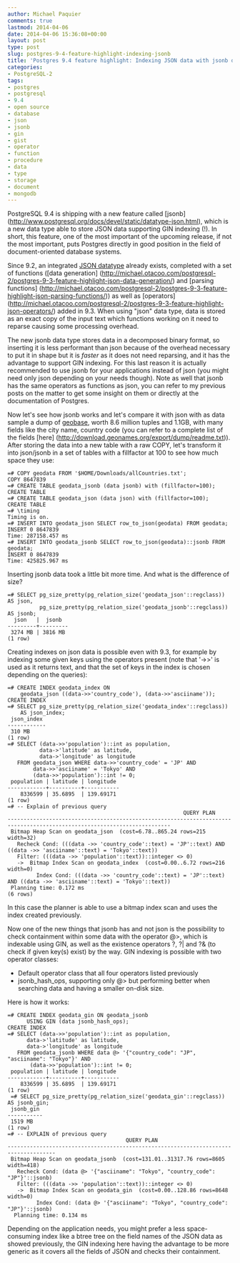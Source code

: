```yaml
---
author: Michael Paquier
comments: true
lastmod: 2014-04-06
date: 2014-04-06 15:36:08+00:00
layout: post
type: post
slug: postgres-9-4-feature-highlight-indexing-jsonb
title: 'Postgres 9.4 feature highlight: Indexing JSON data with jsonb data type'
categories:
- PostgreSQL-2
tags:
- postgres
- postgresql
- 9.4
- open source
- database
- json
- jsonb
- gin
- gist
- operator
- function
- procedure
- data
- type
- storage
- document
- mongodb
---
```

PostgreSQL 9.4 is shipping with a new feature called [jsonb]
(http://www.postgresql.org/docs/devel/static/datatype-json.html), which is a
new data type able to store JSON data supporting GIN indexing (!). In short,
this feature, one of the most important of the upcoming release, if not the
most important, puts Postgres directly in good position in the field of
document-oriented database systems.

Since 9.2, an integrated [JSON datatype](http://michael.otacoo.com/postgresql-2/postgres-9-2-highlight-json-data-type/)
already exists, completed with a set of functions ([data generation]
(http://michael.otacoo.com/postgresql-2/postgres-9-3-feature-highlight-json-data-generation/)
and [parsing functions]
(http://michael.otacoo.com/postgresql-2/postgres-9-3-feature-highlight-json-parsing-functions/))
as well as [operators]
(http://michael.otacoo.com/postgresql-2/postgres-9-3-feature-highlight-json-operators/)
added in 9.3. When using "json" data type, data is stored as an exact
copy of the input text which functions working on it need to reparse causing
some processing overhead.

The new jsonb data type stores data in a decomposed binary format, so
inserting it is less performant than json because of the overhead necessary
to put it in shape but it is *faster* as it does not need reparsing, and
it has the advantage to support GIN indexing. For this last reason it is
actually recommended to use jsonb for your applications instead of json
(you might need only json depending on your needs though). Note as well
that jsonb has the same operators as functions as json, you can refer to
my previous posts on the matter to get some insight on them or directly at
the documentation of Postgres.

Now let's see how jsonb works and let's compare it with json with as data 
sample a dump of [geobase](http://www.geonames.org/export/), worth 8.6 million
tuples and 1.1GB, with many fields like the city name, country code (you can
refer to a complete list of the fields [here]
(http://download.geonames.org/export/dump/readme.txt)). After storing the
data into a new table with a raw COPY, let's transform it into json/jsonb
in a set of tables with a fillfactor at 100 to see how much space they use:

    =# COPY geodata FROM '$HOME/Downloads/allCountries.txt';
    COPY 8647839
    =# CREATE TABLE geodata_jsonb (data jsonb) with (fillfactor=100);
    CREATE TABLE
    =# CREATE TABLE geodata_json (data json) with (fillfactor=100);
    CREATE TABLE
    =# \timing
    Timing is on.
    =# INSERT INTO geodata_json SELECT row_to_json(geodata) FROM geodata;
    INSERT 0 8647839
    Time: 287158.457 ms
    =# INSERT INTO geodata_jsonb SELECT row_to_json(geodata)::jsonb FROM geodata;
    INSERT 0 8647839
    Time: 425825.967 ms

Inserting jsonb data took a little bit more time. And what is the difference
of size?

    =# SELECT pg_size_pretty(pg_relation_size('geodata_json'::regclass)) AS json,
              pg_size_pretty(pg_relation_size('geodata_jsonb'::regclass)) AS jsonb;
      json   |  jsonb  
    ---------+---------
     3274 MB | 3816 MB
    (1 row)

Creating indexes on json data is possible even with 9.3, for example by
indexing some given keys using the operators present (note that '->>' is
used as it returns text, and that the set of keys in the index is chosen
depending on the queries):

    =# CREATE INDEX geodata_index ON
        geodata_json ((data->>'country_code'), (data->>'asciiname'));
    CREATE INDEX
    =# SELECT pg_size_pretty(pg_relation_size('geodata_index'::regclass))
        AS json_index;
     json_index 
    ------------
     310 MB
    (1 row)
    =# SELECT (data->>'population')::int as population,
              data->'latitude' as latitude,
              data->'longitude' as longitude
       FROM geodata_json WHERE data->>'country_code' = 'JP' AND
            data->>'asciiname' = 'Tokyo' AND
            (data->>'population')::int != 0;
     population | latitude | longitude 
    ------------+----------+-----------
        8336599 | 35.6895  | 139.69171
    (1 row)
    =# -- Explain of previous query
                                                           QUERY PLAN                                                        
    -------------------------------------------------------------------------------------------------------------------------
     Bitmap Heap Scan on geodata_json  (cost=6.78..865.24 rows=215 width=32)
       Recheck Cond: (((data ->> 'country_code'::text) = 'JP'::text) AND ((data ->> 'asciiname'::text) = 'Tokyo'::text))
       Filter: (((data ->> 'population'::text))::integer <> 0)
       ->  Bitmap Index Scan on geodata_index  (cost=0.00..6.72 rows=216 width=0)
             Index Cond: (((data ->> 'country_code'::text) = 'JP'::text) AND ((data ->> 'asciiname'::text) = 'Tokyo'::text))
     Planning time: 0.172 ms
    (6 rows)

In this case the planner is able to use a bitmap index scan and uses the
index created previously.

Now one of the new things that jsonb has and not json is the possibility
to check containment within some data with the operator @>, which is indexable
using GIN, as well as the existence operators ?, ?| and ?& (to check if given
key(s) exist) by the way. GIN indexing is possible with two operator classes:

  * Default operator class that all four operators listed previously
  * jsonb_hash_ops, supporting only @> but performing better when searching
data and having a smaller on-disk size.

Here is how it works:

    =# CREATE INDEX geodata_gin ON geodata_jsonb
          USING GIN (data jsonb_hash_ops);
    CREATE INDEX
    =# SELECT (data->>'population')::int as population,
          data->'latitude' as latitude,
          data->'longitude' as longitude
       FROM geodata_jsonb WHERE data @> '{"country_code": "JP", "asciiname": "Tokyo"}' AND
           (data->>'population')::int != 0;
     population | latitude | longitude 
    ------------+----------+-----------
        8336599 | 35.6895  | 139.69171
    (1 row)
     =# SELECT pg_size_pretty(pg_relation_size('geodata_gin'::regclass)) AS jsonb_gin;
     jsonb_gin
    -----------
     1519 MB
    (1 row)
    =# -- EXPLAIN of previous query
                                         QUERY PLAN                                      
    -------------------------------------------------------------------------------------
     Bitmap Heap Scan on geodata_jsonb  (cost=131.01..31317.76 rows=8605 width=418)
       Recheck Cond: (data @> '{"asciiname": "Tokyo", "country_code": "JP"}'::jsonb)
       Filter: (((data ->> 'population'::text))::integer <> 0)
       ->  Bitmap Index Scan on geodata_gin  (cost=0.00..128.86 rows=8648 width=0)
             Index Cond: (data @> '{"asciiname": "Tokyo", "country_code": "JP"}'::jsonb)
      Planning time: 0.134 ms

Depending on the application needs, you might prefer a less space-consuming
index like a btree tree on the field names of the JSON data as showed
previously, the GIN indexing here having the advantage to be more generic as
it covers all the fields of JSON and checks their containment.
